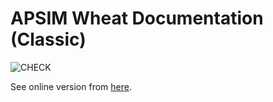 # APSIM Wheat Documentation (Classic)

![CHECK](https://github.com/APSIMInitiative/APSIM-Classic-Wheat-Doc/workflows/CHECK/badge.svg)

See online version from [here](https://apsiminitiative.github.io/APSIM-Classic-Wheat-Doc/).
